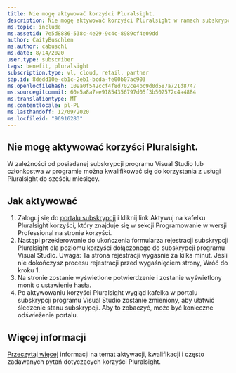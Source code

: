 ```yaml
---
title: Nie mogę aktywować korzyści Pluralsight.
description: Nie mogę aktywować korzyści Pluralsight w ramach subskrypcji programu Visual Studio?
ms.topic: include
ms.assetid: 7e5d8886-538c-4e29-9c4c-8989cf4e09dd
author: CaityBuschlen
ms.author: cabuschl
ms.date: 8/14/2020
user.type: subscriber
tags: benefit, pluralsight
subscription.type: vl, cloud, retail, partner
sap.id: 8dedd10e-cb1c-2eb1-bcda-fe00b07ac903
ms.openlocfilehash: 109a0f542ccf4f8d702ce4bc9d0d587a721d8747
ms.sourcegitcommit: 60e5a8a7ee91854356797d05f3b502572c4a4884
ms.translationtype: MT
ms.contentlocale: pl-PL
ms.lasthandoff: 12/09/2020
ms.locfileid: "96916283"
---
```

## <a name="im-unable-to-activate-my-pluralsight-benefit"></a>Nie mogę aktywować korzyści Pluralsight.

W zależności od posiadanej subskrypcji programu Visual Studio lub członkostwa w programie można kwalifikować się do korzystania z usługi Pluralsight do sześciu miesięcy.  

## <a name="how-to-activate"></a>Jak aktywować 
1. Zaloguj się do [portalu subskrypcji](https://my.visualstudio.com/benefits) i kliknij link Aktywuj na kafelku Pluralsight korzyści, który znajduje się w sekcji Programowanie w wersji Professional na stronie korzyści. 
1. Nastąpi przekierowanie do ukończenia formularza rejestracji subskrypcji Pluralsight dla poziomu korzyści dołączonego do subskrypcji programu Visual Studio. Uwaga: Ta strona rejestracji wygaśnie za kilka minut. Jeśli nie dokończysz procesu rejestracji przed wygaśnięciem strony, Wróć do kroku 1. 
1. Na stronie zostanie wyświetlone potwierdzenie i zostanie wyświetlony monit o ustawienie hasła. 
1. Po aktywowaniu korzyści Pluralsight wygląd kafelka w portalu subskrypcji programu Visual Studio zostanie zmieniony, aby ułatwić śledzenie stanu subskrypcji. Aby to zobaczyć, może być konieczne odświeżenie portalu. 

## <a name="more-information"></a>Więcej informacji 
[Przeczytaj więcej](https://docs.microsoft.com/visualstudio/subscriptions/vs-pluralsight) informacji na temat aktywacji, kwalifikacji i często zadawanych pytań dotyczących korzyści Pluralsight.  